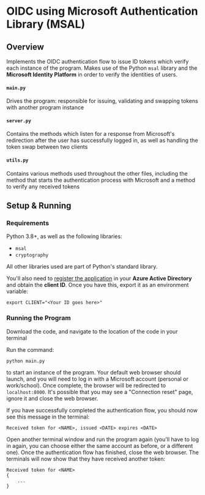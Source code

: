 # OIDC using Microsoft Authentication Library (MSAL)

## Overview
Implements the OIDC authentication flow to issue ID tokens which verify each instance of the program. Makes use of the Python `msal` library and the **Microsoft Identity Platform** in order to verify the identities of users.

#### `main.py`
Drives the program: responsible for issuing, validating and swapping tokens with another program instance

#### `server.py`
Contains the methods which listen for a response from Microsoft's redirection after the user has successfully logged in, as well as handling the token swap between two clients

#### `utils.py`
Contains various methods used throughout the other files, including the method that starts the authentication process with Microsoft and a method to verify any received tokens


## Setup & Running

### Requirements
Python 3.8+, as well as the following libraries:
- `msal`
- `cryptography`

All other libraries used are part of Python's standard library.

You'll also need to [register the application](https://learn.microsoft.com/en-us/azure/active-directory/develop/v2-protocols-oidc/) in your **Azure Active Directory** and obtain the **client ID**.
Once you have this, export it as an environment variable:

    export CLIENT="<Your ID goes here>"

### Running the Program
Download the code, and navigate to the location of the code in your terminal

Run the command:
  
    python main.py

to start an instance of the program. Your default web browser should launch, and you will need to log in with a Microsoft account (personal or work/school). Once complete, the browser will be redirected to `localhost:8000`. It's possible that you may see a "Connection reset" page, ignore it and close the web browser.</p>

If you have successfully completed the authentication flow, you should now see this message in the terminal:

    Received token for <NAME>, issued <DATE> expires <DATE>

Open another terminal window and run the program again (you'll have to log in again, you can choose either the same account as before, or a different one). Once the authentication flow has finished, close the web browser.
The terminals will now show that they have received another token:

    Received token for <NAME>
    {
        ...
    }
